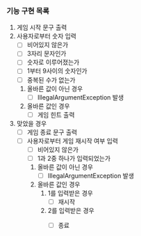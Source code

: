 ### 기능 구현 목록
1. 게임 시작 문구 출력
2. 사용자로부터 숫자 입력
   - [ ] 비어있지 않은가
   - [ ] 3자리 문자인가
   - [ ] 숫자로 이루어졌는가
   - [ ] 1부터 9사이의 숫자인가
   - [ ] 중복된 수가 없는가
   1. 올바른 값이 아닌 경우 
      - [ ] IllegalArgumentException 발생
   2. 올바른 값인 경우
      - [ ] 게임 힌트 출력
3. 맞았을 경우
   - [ ] 게임 종료 문구 출력
   - [ ] 사용자로부터 게임 재시작 여부 입력
      - [ ] 비어있지 않은가
      - [ ] 1과 2중 하나가 입력되었는가
      1. 올바른 값이 아닌 경우
         - [ ] IllegalArgumentException 발생
      2. 올바른 값인 경우
         1. 1를 입력받은 경우
            - [ ] 재시작
         2. 2를 입력받은 경우
            - [ ] 종료


